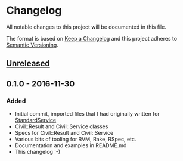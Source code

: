 # Changelog

All notable changes to this project will be documented in this file.

The format is based on [Keep a Changelog](http://keepachangelog.com/) and this project adheres to [Semantic Versioning](http://semver.org/).

## [Unreleased]

## 0.1.0 - 2016-11-30
### Added
- Initial commit, imported files that I had originally written for [StandardService](https://github.com/TheTroveApp/standard-service)
- Civil::Result and Civil::Service classes
- Specs for Civil::Result and Civil::Service
- Various bits of tooling for RVM, Rake, RSpec, etc.
- Documentation and examples in README.md
- This changelog :-)

[Unreleased]: https://github.com/earksiinni/civil/compare/v0.1.0...HEAD
